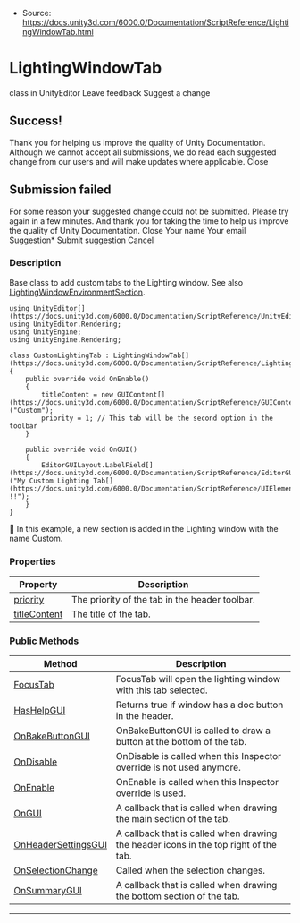 * Source: https://docs.unity3d.com/6000.0/Documentation/ScriptReference/LightingWindowTab.html

# LightingWindowTab
class in UnityEditor
Leave feedback
Suggest a change
## Success!
Thank you for helping us improve the quality of Unity Documentation. Although we cannot accept all submissions, we do read each suggested change from our users and will make updates where applicable.
Close
## Submission failed
For some reason your suggested change could not be submitted. Please <a>try again</a> in a few minutes. And thank you for taking the time to help us improve the quality of Unity Documentation.
Close
Your name Your email Suggestion* Submit suggestion
Cancel
### Description
Base class to add custom tabs to the Lighting window.
See also [LightingWindowEnvironmentSection](https://docs.unity3d.com/6000.0/Documentation/ScriptReference/LightingWindowEnvironmentSection.html).
```
using UnityEditor[](https://docs.unity3d.com/6000.0/Documentation/ScriptReference/UnityEditor.html);
using UnityEditor.Rendering;
using UnityEngine;
using UnityEngine.Rendering;  
  
class CustomLightingTab : LightingWindowTab[](https://docs.unity3d.com/6000.0/Documentation/ScriptReference/LightingWindowTab.html)
{
    public override void OnEnable()
    {
        titleContent = new GUIContent[](https://docs.unity3d.com/6000.0/Documentation/ScriptReference/GUIContent.html)("Custom");
        priority = 1; // This tab will be the second option in the toolbar
    }  
  
    public override void OnGUI()
    {
        EditorGUILayout.LabelField[](https://docs.unity3d.com/6000.0/Documentation/ScriptReference/EditorGUILayout.LabelField.html)("My Custom Lighting Tab[](https://docs.unity3d.com/6000.0/Documentation/ScriptReference/UIElements.Tab.html) !!");
    }
}

```

In this example, a new section is added in the Lighting window with the name Custom.
### Properties
Property | Description  
---|---  
[priority](https://docs.unity3d.com/6000.0/Documentation/ScriptReference/LightingWindowTab-priority.html) | The priority of the tab in the header toolbar.  
[titleContent](https://docs.unity3d.com/6000.0/Documentation/ScriptReference/LightingWindowTab-titleContent.html) | The title of the tab.  
### Public Methods
Method | Description  
---|---  
[FocusTab](https://docs.unity3d.com/6000.0/Documentation/ScriptReference/LightingWindowTab.FocusTab.html) | FocusTab will open the lighting window with this tab selected.  
[HasHelpGUI](https://docs.unity3d.com/6000.0/Documentation/ScriptReference/LightingWindowTab.HasHelpGUI.html) | Returns true if window has a doc button in the header.  
[OnBakeButtonGUI](https://docs.unity3d.com/6000.0/Documentation/ScriptReference/LightingWindowTab.OnBakeButtonGUI.html) | OnBakeButtonGUI is called to draw a button at the bottom of the tab.  
[OnDisable](https://docs.unity3d.com/6000.0/Documentation/ScriptReference/LightingWindowTab.OnDisable.html) | OnDisable is called when this Inspector override is not used anymore.  
[OnEnable](https://docs.unity3d.com/6000.0/Documentation/ScriptReference/LightingWindowTab.OnEnable.html) | OnEnable is called when this Inspector override is used.  
[OnGUI](https://docs.unity3d.com/6000.0/Documentation/ScriptReference/LightingWindowTab.OnGUI.html) | A callback that is called when drawing the main section of the tab.  
[OnHeaderSettingsGUI](https://docs.unity3d.com/6000.0/Documentation/ScriptReference/LightingWindowTab.OnHeaderSettingsGUI.html) | A callback that is called when drawing the header icons in the top right of the tab.  
[OnSelectionChange](https://docs.unity3d.com/6000.0/Documentation/ScriptReference/LightingWindowTab.OnSelectionChange.html) | Called when the selection changes.  
[OnSummaryGUI](https://docs.unity3d.com/6000.0/Documentation/ScriptReference/LightingWindowTab.OnSummaryGUI.html) | A callback that is called when drawing the bottom section of the tab.  
* * *
